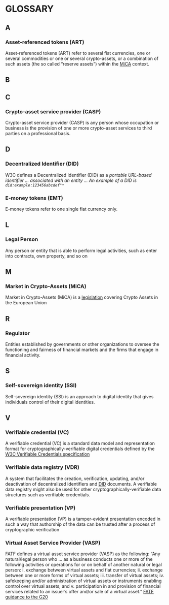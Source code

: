 # GLOSSARY

## A

### Asset-referenced tokens (ART)

Asset-referenced tokens (ART) refer to several fiat currencies, one or several commodities or one or several
crypto-assets, or a combination of such assets (the so called “reserve assets”) within the [MiCA](#market-in-crypto-assets-mica) context.

## B

## C

### Crypto-asset service provider (CASP)

Crypto-asset service provider (CASP) is any person whose occupation or business is the provision of one or more
crypto-asset services to third parties on a professional basis.

## D

### Decentralized Identifier (DID)

W3C defines a Decentralized Identifier (DID) as a _portable URL-based identifier ... associated with an entity ... An
example of a DID is `did:example:123456abcdef"*`_

### E-money tokens (EMT)

E-money tokens refer to one single fiat currency only.

## L

### Legal Person

Any person or entity that is able to perform legal activities, such as enter into contracts, own property, and so on

## M

### Market in Crypto-Assets (MiCA)

Market in Crypto-Assets (MiCA) is
a [legislation](https://eur-lex.europa.eu/legal-content/EN/TXT/?uri=CELEX%3A52020PC0593)
covering Crypto Assets in the European Union

## R

### Regulator

Entities established by governments or other organizations to oversee the functioning and fairness of financial markets
and the firms that engage in financial activity.

## S

### Self-sovereign identity (SSI)

Self-sovereign identity (SSI) is an approach to digital identity that gives individuals control of their digital
identities.

## V

### Verifiable credential (VC)

A verifiable credential (VC) is a standard data model and representation format for cryptographically-verifiable digital
credentials defined by the [W3C Verifiable Credentials specification](https://www.w3.org/TR/did-core/#bib-vc-data-model)

### Verifiable data registry (VDR)

A system that facilitates the creation, verification, updating, and/or deactivation of decentralized identifiers and [DID](#decentralized-identifier-did)
documents. A verifiable data registry might also be used for other cryptographically-verifiable data structures such as
verifiable credentials.

### Verifiable presentation (VP)

A verifiable presentation (VP) is a tamper-evident presentation encoded in such a way that authorship of the data can be
trusted after a process of cryptographic verification

### Virtual Asset Service Provider (VASP)

FATF defines a virtual asset service provider (VASP) as the following:
“Any natural/legal person who ... as a business conducts one or more of the following activities or operations for or on
behalf of another natural or legal person:
i. exchange between virtual assets and fiat currencies; ii. exchange between one or more forms of virtual assets; iii.
transfer of virtual assets; iv. safekeeping and/or administration of virtual assets or instruments enabling control over
virtual assets; and v. participation in and provision of financial services related to an issuer’s offer and/or sale of
a virtual
asset.” [FATF guidance to the G20](https://www.fatf-gafi.org/publications/virtualassets/documents/report-g20-so-called-stablecoins-june-2020.html)





